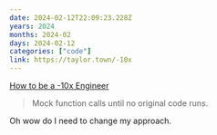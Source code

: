 ```yaml
---
date: 2024-02-12T22:09:23.228Z
years: 2024
months: 2024-02
days: 2024-02-12
categories: ["code"]
link: https://taylor.town/-10x
---
```

[How to be a -10x Engineer](https://taylor.town/-10x)

> Mock function calls until no original code runs.

Oh wow do I need to change my approach.
